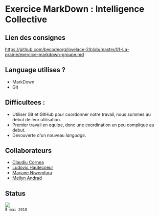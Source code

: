 # **Exercice MarkDown : Intelligence Collective**  
  
## Lien des consignes  
https://github.com/becodeorg/lovelace-2/blob/master/01-La-prairie/exercice-markdown-groupe.md  
## Language utilises ?  
* MarkDown  
* Git
## Difficultees :  
* Utiliser Git et GitHub pour coordonner notre travail, nous sommes au debut de leur utilisation.  
* Premier travail en equipe, donc une coordination un peu complique au debut.  
* Devouverte d'un nouveau *language*.
## Collaborateurs
* [Claudiu Cornea](https://github.com/ClaudiuCornea)
* [Ludovic Hautecoeur](https://github.com/ludovichaute)
* [Mariane Niwemfura](https://github.com/MarianeNiwe)
* [Meilyn Andrad](https://github.com/Meilyn)
## Status
![](https://adambager.files.wordpress.com/2015/03/wip.png)  
`8 mai 2018`
